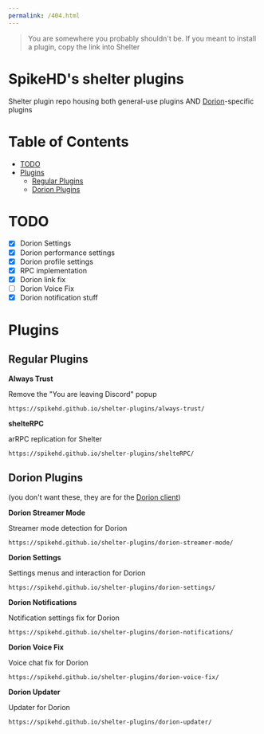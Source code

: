 ```yaml
---
permalink: /404.html
---
```

>You are somewhere you probably shouldn't be. If you meant to install a plugin, copy the link into Shelter

# SpikeHD's shelter plugins

Shelter plugin repo housing both general-use plugins AND [Dorion](https://github.com/SpikeHD/Dorion)-specific plugins

# Table of Contents
* [TODO](#todo)
* [Plugins](#plugins)
  * [Regular Plugins](#regular-plugins)
  * [Dorion Plugins](#dorion-plugins)

# TODO

- [x] Dorion Settings
- [x] Dorion performance settings
- [x] Dorion profile settings
- [x] RPC implementation
- [x] Dorion link fix
- [ ] Dorion Voice Fix
- [x] Dorion notification stuff

# Plugins

## Regular Plugins

**Always Trust**

Remove the "You are leaving Discord" popup

`https://spikehd.github.io/shelter-plugins/always-trust/`

**shelteRPC**

arRPC replication for Shelter

`https://spikehd.github.io/shelter-plugins/shelteRPC/`

## Dorion Plugins

(you don't want these, they are for the [Dorion client](https://github.com/SpikeHD/Dorion))

**Dorion Streamer Mode**

Streamer mode detection for Dorion

`https://spikehd.github.io/shelter-plugins/dorion-streamer-mode/`

**Dorion Settings**

Settings menus and interaction for Dorion

`https://spikehd.github.io/shelter-plugins/dorion-settings/`

**Dorion Notifications**

Notification settings fix for Dorion

`https://spikehd.github.io/shelter-plugins/dorion-notifications/`

**Dorion Voice Fix**

Voice chat fix for Dorion

`https://spikehd.github.io/shelter-plugins/dorion-voice-fix/`

**Dorion Updater**

Updater for Dorion

`https://spikehd.github.io/shelter-plugins/dorion-updater/`
